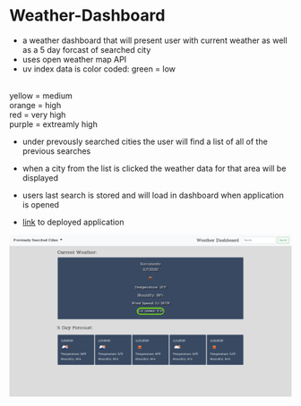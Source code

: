# Weather-Dashboard

* a weather dashboard that will present user with current weather as well as a 5 day forcast of searched city
* uses open weather map API 
* uv index data is color coded:
green = low
<br>
yellow = medium
<br>
orange = high
<br>
red = very high
<br>
purple = extreamly high


* under prevously searched cities the user will find a list of all of the previous searches
* when a city from the list is clicked the weather data for that area will be displayed
* users last search is stored and will load in dashboard when application is opened



* [link](https://wattierdan.github.io/Weather_Dashboard/) to deployed application

![screenshot](./assets/imgs/screenshot.png)


